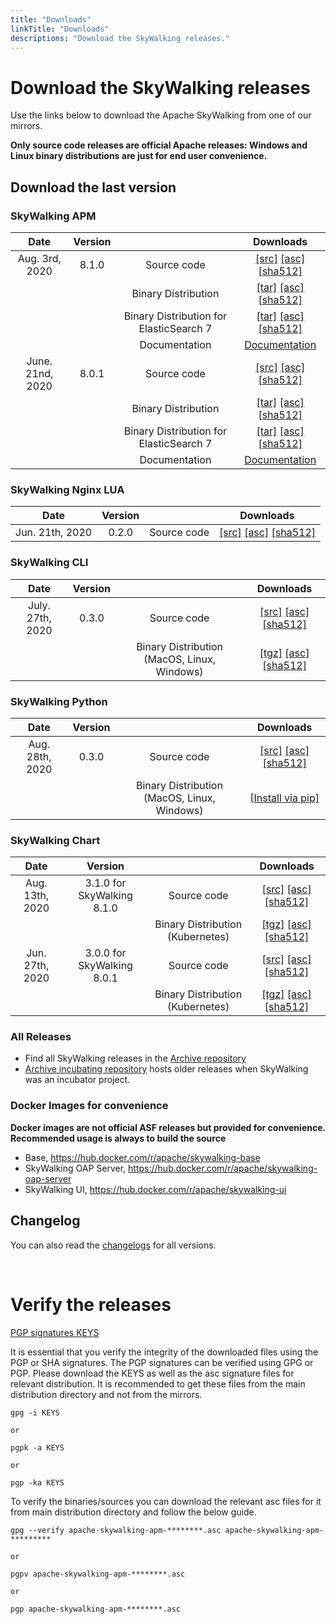 ```yaml
---
title: "Downloads"
linkTitle: "Downloads"
descriptions: "Download the SkyWalking releases."
---
```

# Download the SkyWalking releases

Use the links below to download the Apache SkyWalking from one of our mirrors.

**Only source code releases are official Apache releases: Windows and Linux binary distributions are just for end user convenience.**

## Download the last version

### SkyWalking APM
| Date | Version| | Downloads |
|:---:|:--:|:--:|:--:|
| Aug. 3rd, 2020 | 8.1.0 | Source code| [[src]](https://www.apache.org/dyn/closer.cgi/skywalking/8.1.0/apache-skywalking-apm-8.1.0-src.tgz) [[asc]](https://downloads.apache.org/skywalking/8.1.0/apache-skywalking-apm-8.1.0-src.tgz.asc) [[sha512]](https://downloads.apache.org/skywalking/8.1.0/apache-skywalking-apm-8.1.0-src.tgz.sha512)|
| | | Binary Distribution | [[tar]](https://www.apache.org/dyn/closer.cgi/skywalking/8.1.0/apache-skywalking-apm-8.1.0.tar.gz) [[asc]](https://downloads.apache.org/skywalking/8.1.0/apache-skywalking-apm-8.1.0.tar.gz.asc) [[sha512]](https://downloads.apache.org/skywalking/8.1.0/apache-skywalking-apm-8.1.0.tar.gz.sha512)|
| | | Binary Distribution for ElasticSearch 7 | [[tar]](https://www.apache.org/dyn/closer.cgi/skywalking/8.1.0/apache-skywalking-apm-es7-8.1.0.tar.gz) [[asc]](https://downloads.apache.org/skywalking/8.1.0/apache-skywalking-apm-es7-8.1.0.tar.gz.asc) [[sha512]](https://downloads.apache.org/skywalking/8.1.0/apache-skywalking-apm-es7-8.1.0.tar.gz.sha512)|
| | | Documentation| [Documentation](https://github.com/apache/skywalking/blob/v8.1.0/docs/README.md) |
| June. 21nd, 2020 | 8.0.1 | Source code| [[src]](https://www.apache.org/dyn/closer.cgi/skywalking/8.0.1/apache-skywalking-apm-8.0.1-src.tgz) [[asc]](https://downloads.apache.org/skywalking/8.0.1/apache-skywalking-apm-8.0.1-src.tgz.asc) [[sha512]](https://downloads.apache.org/skywalking/8.0.1/apache-skywalking-apm-8.0.1-src.tgz.sha512)|
| | | Binary Distribution | [[tar]](https://www.apache.org/dyn/closer.cgi/skywalking/8.0.1/apache-skywalking-apm-8.0.1.tar.gz) [[asc]](https://downloads.apache.org/skywalking/8.0.1/apache-skywalking-apm-8.0.1.tar.gz.asc) [[sha512]](https://downloads.apache.org/skywalking/8.0.1/apache-skywalking-apm-8.0.1.tar.gz.sha512)|
| | | Binary Distribution for ElasticSearch 7 | [[tar]](https://www.apache.org/dyn/closer.cgi/skywalking/8.0.1/apache-skywalking-apm-es7-8.0.1.tar.gz) [[asc]](https://downloads.apache.org/skywalking/8.0.1/apache-skywalking-apm-es7-8.0.1.tar.gz.asc) [[sha512]](https://downloads.apache.org/skywalking/8.0.1/apache-skywalking-apm-es7-8.0.1.tar.gz.sha512)|
| | | Documentation| [Documentation](https://github.com/apache/skywalking/blob/v8.0.1/docs/README.md) |

### SkyWalking Nginx LUA

| Date | Version| | Downloads |
|:---:|:--:|:--:|:--:|
| Jun. 21th, 2020 | 0.2.0 | Source code| [[src]](https://www.apache.org/dyn/closer.cgi/skywalking/nginx-lua/0.2.0//skywalking-nginx-lua-0.2.0-src.tgz) [[asc]](https://downloads.apache.org/skywalking/nginx-lua/0.2.0/skywalking-nginx-lua-0.2.0-src.tgz.asc) [[sha512]](https://downloads.apache.org/skywalking/nginx-lua/0.2.0/skywalking-nginx-lua-0.2.0-src.tgz.sha512)|

### SkyWalking CLI
| Date | Version| | Downloads |
|:---:|:--:|:--:|:--:|
| July. 27th, 2020 | 0.3.0 | Source code| [[src]](https://www.apache.org/dyn/closer.cgi/skywalking/cli/0.3.0/skywalking-cli-0.3.0-src.tgz) [[asc]](https://downloads.apache.org/skywalking/cli/0.3.0/skywalking-cli-0.3.0-src.tgz.asc) [[sha512]](https://downloads.apache.org/skywalking/cli/0.3.0/skywalking-cli-0.3.0-src.tgz.sha512)|
| | | Binary Distribution (MacOS, Linux, Windows)| [[tgz]](https://www.apache.org/dyn/closer.cgi/skywalking/cli/0.3.0/skywalking-cli-0.3.0-bin.tgz) [[asc]](https://downloads.apache.org/skywalking/cli/0.3.0/skywalking-cli-0.3.0-bin.tgz.asc) [[sha512]](https://downloads.apache.org/skywalking/cli/0.3.0/skywalking-cli-0.3.0-bin.tgz.sha512)|

### SkyWalking Python
| Date | Version| | Downloads |
|:---:|:--:|:--:|:--:|
| Aug. 28th, 2020 | 0.3.0 | Source code| [[src]](https://www.apache.org/dyn/closer.cgi/skywalking/python/0.3.0/skywalking-python-src.tgz) [[asc]](https://downloads.apache.org/skywalking/python/0.3.0/skywalking-python-src.tgz.asc) [[sha512]](https://downloads.apache.org/skywalking/python/0.3.0/skywalking-python-src.tgz.sha512)|
| | | Binary Distribution (MacOS, Linux, Windows)| [[Install via pip]](https://pypi.org/project/apache-skywalking/0.3.0/) |

### SkyWalking Chart
| Date | Version| | Downloads |
|:---:|:--:|:--:|:--:|
| Aug. 13th, 2020 | 3.1.0 for SkyWalking 8.1.0 | Source code| [[src]](https://www.apache.org/dyn/closer.cgi/skywalking/kubernetes/3.1.0/skywalking-kubernetes-3.1.0-src.tgz) [[asc]](https://downloads.apache.org/skywalking/kubernetes/3.1.0/skywalking-kubernetes-3.1.0-src.tgz.asc) [[sha512]](https://downloads.apache.org/skywalking/kubernetes/3.1.0/skywalking-kubernetes-3.1.0-src.tgz.sha512)|
| | | Binary Distribution (Kubernetes)| [[tgz]](https://www.apache.org/dyn/closer.cgi/skywalking/kubernetes/3.1.0/skywalking-3.1.0.tgz) [[asc]](https://downloads.apache.org/skywalking/kubernetes/3.1.0/skywalking-3.1.0.tgz.asc) [[sha512]](https://downloads.apache.org/skywalking/kubernetes/3.1.0/skywalking-3.1.0.tgz.sha512)|
| Jun. 27th, 2020 | 3.0.0 for SkyWalking 8.0.1 | Source code| [[src]](https://www.apache.org/dyn/closer.cgi/skywalking/kubernetes/3.0.0/skywalking-kubernetes-3.0.0-src.tgz) [[asc]](https://downloads.apache.org/skywalking/kubernetes/3.0.0/skywalking-kubernetes-3.0.0-src.tgz.asc) [[sha512]](https://downloads.apache.org/skywalking/kubernetes/3.0.0/skywalking-kubernetes-3.0.0-src.tgz.sha512)|
| | | Binary Distribution (Kubernetes)| [[tgz]](https://www.apache.org/dyn/closer.cgi/skywalking/kubernetes/3.0.0/skywalking-3.0.0.tgz) [[asc]](https://downloads.apache.org/skywalking/kubernetes/3.0.0/skywalking-3.0.0.tgz.asc) [[sha512]](https://downloads.apache.org/skywalking/kubernetes/3.0.0/skywalking-3.0.0.tgz.sha512)|

### All Releases
* Find all SkyWalking releases in the [Archive repository](https://archive.apache.org/dist/skywalking/)
* [Archive incubating repository](https://archive.apache.org/dist/incubator/skywalking/) hosts older releases when SkyWalking was an incubator project.

### Docker Images for convenience
**Docker images are not official ASF releases but provided for convenience. Recommended usage is always to build the source**

- Base, https://hub.docker.com/r/apache/skywalking-base
- SkyWalking OAP Server, https://hub.docker.com/r/apache/skywalking-oap-server
- SkyWalking UI, https://hub.docker.com/r/apache/skywalking-ui


## Changelog
You can also read the [changelogs](https://github.com/apache/skywalking/blob/master/CHANGES.md) for all versions.


<br/>

# Verify the releases
[PGP signatures KEYS](https://downloads.apache.org/skywalking/KEYS)

It is essential that you verify the integrity of the downloaded files using the PGP or SHA signatures. The PGP signatures can be verified using GPG or PGP. Please download the KEYS as well as the asc signature files for relevant distribution. It is recommended to get these files from the main distribution directory and not from the mirrors.

```
gpg -i KEYS

or

pgpk -a KEYS

or

pgp -ka KEYS
```

To verify the binaries/sources you can download the relevant asc files for it from main distribution directory and follow the below guide.

```
gpg --verify apache-skywalking-apm-********.asc apache-skywalking-apm-*********

or

pgpv apache-skywalking-apm-********.asc

or

pgp apache-skywalking-apm-********.asc
```

<br/>
